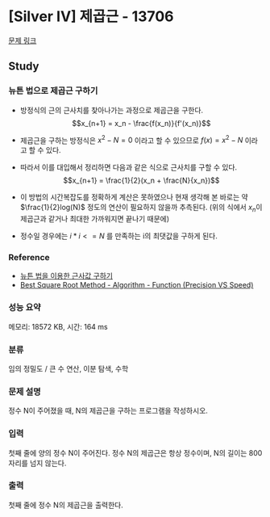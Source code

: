 # [Silver IV] 제곱근 - 13706 

[문제 링크](https://www.acmicpc.net/problem/13706) 

## Study
### 뉴튼 법으로 제곱근 구하기
- 방정식의 근의 근사치를 찾아나가는 과정으로 제곱근을 구한다.
$$x_{n+1} = x_n - \frac{f(x_n)}{f'(x_n)}$$
- 제곱근을 구하는 방정식은 $x^2 - N = 0$ 이라고 할 수 있으므로 $f(x) = x^2 - N$ 이라고 할 수 있다.
- 따라서 이를 대입해서 정리하면 다음과 같은 식으로 근사치를 구할 수 있다.
$$x_{n+1} = \frac{1}{2}(x_n + \frac{N}{x_n})$$

- 이 방법의 시간복잡도를 정확하게 계산은 못하였으나 현재 생각해 본 바로는 약 $\frac{1}{2}log(N)$ 정도의 연산이 필요하지 않을까 추측된다.
(위의 식에서 $x_n$이 제곱근과 같거나 최대한 가까워지면 끝나기 때문에)

- 정수일 경우에는 $i * i <= N$ 를 만족하는 i의 최댓값을 구하게 된다. 

### Reference
- [뉴튼 법을 이용한 근사값 구하기](https://ntalbs.github.io/2014/newtons-method/)
- [Best Square Root Method - Algorithm - Function (Precision VS Speed)](https://www.codeproject.com/Articles/69941/Best-Square-Root-Method-Algorithm-Function-Precisi)


### 성능 요약

메모리: 18572 KB, 시간: 164 ms

### 분류

임의 정밀도 / 큰 수 연산, 이분 탐색, 수학

### 문제 설명

<p>정수 N이 주어졌을 때, N의 제곱근을 구하는 프로그램을 작성하시오.</p>

### 입력 

 <p>첫째 줄에 양의 정수 N이 주어진다. 정수 N의 제곱근은 항상 정수이며, N의 길이는 800자리를 넘지 않는다.</p>

### 출력 

 <p>첫째 줄에 정수 N의 제곱근을 출력한다.</p>


